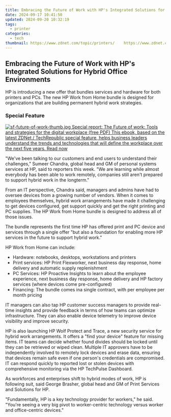 ```yaml
---
title: Embracing the Future of Work with HP's Integrated Solutions for Hybrid Office Environments
date: 2024-09-17 10:41:50
updated: 2024-09-20 10:32:19
tags:
  - printer
categories:
  - tech
thumbnail: https://www.zdnet.com/topic/printers/    https://www.zdnet.com/a/img/resize/6a7f31ff874da70c49d5267052742ca934555f79/2020/06/22/c1e06924-4663-43d7-b0ad-1732c22ba2f3/istock-12162723011.jpg?width=170&height=128&fit=crop&auto=webp
---
```


## Embracing the Future of Work with HP's Integrated Solutions for Hybrid Office Environments

HP is introducing a new offer that bundles services and hardware for both printers and PCs. The new HP Work from Home bundle is designed for organizations that are building permanent hybrid work strategies. 

### Special Feature

[![sf-future-of-work-thumb.jpg](https://www.zdnet.com/a/img/resize/78353a517171cb826055d0f94c1d2398cbc3264e/2021/03/25/cd635b3f-01f4-4d54-8934-4ccb1f407e52/sf-future-of-work-thumb.jpg?auto=webp&fit=crop&frame=1&height=238.5&width=459) Special report: The Future of work: Tools and strategies for the digital workplace (free PDF) This ebook, based on the latest ZDNet / TechRepublic special feature, helps business leaders understand the trends and technologies that will define the workplace over the next five years.  Read now](https://www.techrepublic.com/resource-library/whitepapers/the-future-of-work-tools-and-strategies-for-the-digital-workplace-free-pdf/)

"We've been talking to our customers and end users to understand their challenges," Sumeer Chandra, global head and GM of personal systems services at HP, said to reporters this week. "We are learning while almost everybody has been able to work remotely, companies still aren't prepared to support hybrid work in the longterm." 

From an IT perspective, Chandra said, managers and admins have had to oversee devices from a growing number of vendors. When it comes to employees themselves, hybrid work arrangements have made it challenging to get devices configured, get support quickly and get the right printing and PC supplies. The HP Work from Home bundle is designed to address all of those issues. 

The bundle represents the first time HP has offered print and PC device and services through a single offer "but also a foundation for enabling more HP services in the future to support hybrid work." 

HP Work from Home can include:

* Hardware: notebooks, desktops, workstations and printers
* Print services: HP Print Flexworker, next business day response, home delivery and automatic supply replenishment
* PC Services: HP Proactive Insights to learn about the employee experience, next business day response, home delivery and HP factory services (where devices come pre-configured)
* Financing: The bundle comes ina single contract, with per employee per month pricing

IT managers can also tap HP customer success managers to provide real-time insights and provide feedback in terms of how teams can optimize infrastructure. They can also enable device telemetry to improve device visibility and improve security. 

HP is also launching HP Wolf Protect and Trace, a new security service for hybrid work arrangements. It offers a "find your device" feature for missing items. IT teams can decide whether found divides should be locked until they can be retrieved or wiped clean. Multiple IT approvers have to be independently involved to remotely lock devices and erase data, ensuring that devices remain safe even if one person's credentials are compromised. IT can respond quickly to reported lost or stolen devices with comprehensive monitoring via the HP TechPulse Dashboard.

As workforces and enterprises shift to hybrid modes of work, HP is following suit, said George Brasher, global head and GM of Print Services and Solutions for HP.

"Fundamentally, HP is a key technology provider for workers," he said. "You're seeing a very big pivot to worker-centric technology versus worker and office-centric devices."

<ins class="adsbygoogle"
     style="display:block"
     data-ad-format="autorelaxed"
     data-ad-client="ca-pub-7571918770474297"
     data-ad-slot="1223367746"></ins>



<ins class="adsbygoogle"
     style="display:block"
     data-ad-client="ca-pub-7571918770474297"
     data-ad-slot="8358498916"
     data-ad-format="auto"
     data-full-width-responsive="true"></ins>
